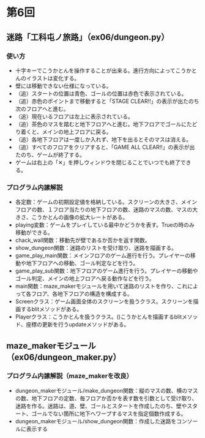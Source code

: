 # 第6回
## 迷路「工科屯ノ旅路」（ex06/dungeon.py）
### 使い方
* 十字キーでこうかとんを操作することが出来る。進行方向によってこうかとんのイラストは変化する。
* 壁には移動できない仕様になっている。
* （追）スタートの位置は青色、ゴールの位置は赤色で表示されている。
* （追）赤色のポイントまで移動すると「STAGE CLEAR!!」の表示が出たのち次のフロアへと進む。
* （追）現在いるフロアは左上に表示されている。
* （追）茶色のマスを踏むと地下フロアへと進む。地下フロアでゴールにたどり着くと、メインの地上フロアに戻る。
* （追）各地下フロアは一度しか入れず、地下を出るとそのマスは消える。
* （追）すべてのフロアをクリアすると、「GAME ALL CLEAR!!」の表示が出たのち、ゲームが終了する。
* ゲームは右上の「✕」を押しウィンドウを閉じることでいつでも終了できる。
### プログラム内䛾解説
* 各定数：ゲームの初期設定値を格納している。スクリーンの大きさ、メインフロアの数、１フロア当たりの地下フロアの数、迷路のマスの数、マスの大きさ、こうかとんの画像の拡大レートがある。
* playing変数：ゲームをプレイしている最中かどうかを表す。Trueの時のみ移動ができる。
* chack_wall関数：移動先が壁であるか否かを返す関数。
* show_dungeon関数：迷路のリストを受け取り、迷路を描画する。
* game_play_main関数：メインフロアのゲーム進行を行う。プレイヤーの移動や地下フロアへの移動、ゴール判定などを行う。
* game_play_sub関数：地下フロアのゲーム進行を行う。プレイヤーの移動やゴール判定、メインの地上フロアへ戻る動作などを行う。
* main関数：maze_makerモジュールを用いて迷路のリストを作り、これによって各フロア、各地下フロアの構造を構成する。
* Screenクラス：ゲーム画面全体のスクリーンを扱うクラス。スクリーンを描画するblitメソッドがある。
* Playerクラス：こうかとんを扱うクラス。()こうかとんを描画するblitメソッド、座標の更新を行うupdateメソッドがある。
## maze_makerモジュール（ex06/dungeon_maker.py）
### プログラム内䛾解説（maze_makerを改良）
* dungeon_makerモジュール/make_dungeon関数：縦のマスの数、横のマスの数、地下フロアの定数、毎フロアか否かを表す数を引数として受け取り、迷路を作る。迷路は、道、壁、ゴールとスタートを作成したのち、壁やスタート、ゴールでない箇所に地下へワープするマスを指定個数作成する。
* dungeon_makerモジュール/show_dungeon関数：作成した迷路をコンソールに表示する
